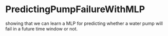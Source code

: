 # PredictingPumpFailureWithMLP
showing that we can learn a MLP for predicting whether a water pump will fail in a future time window or not.
